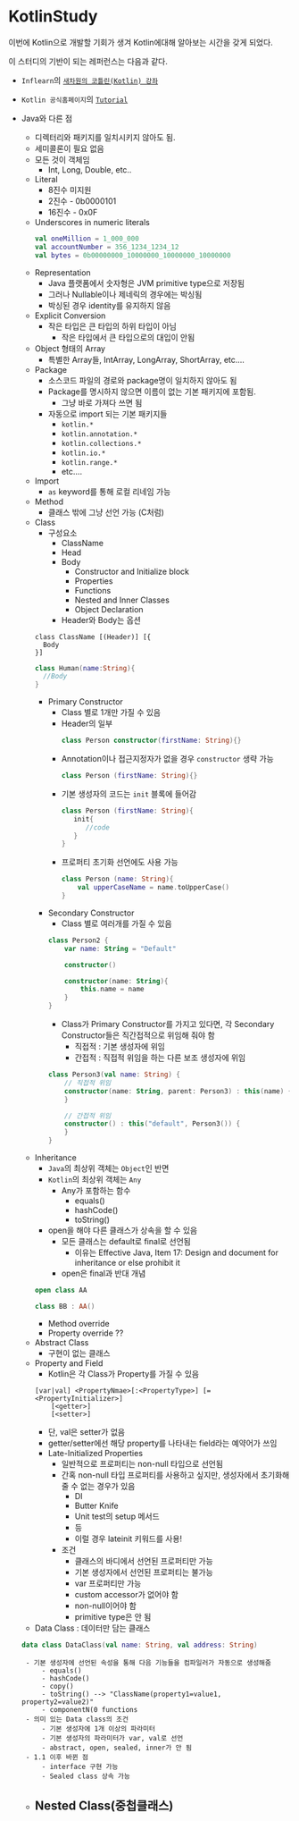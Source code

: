 # KotlinStudy

이번에 Kotlin으로 개발할 기회가 생겨 Kotlin에대해 알아보는 시간을 갖게 되었다.

이 스터디의 기반이 되는 레퍼런스는 다음과 같다.
 - `Inflearn`의 [`새차원의 코틀린(Kotlin) 강좌`](https://www.inflearn.com/course/%EC%BD%94%ED%8B%80%EB%A6%B0-%EA%B0%95%EC%A2%8C-%EC%83%88%EC%B0%A8%EC%9B%90/)
 - `Kotlin 공식홈페이지`의 [`Tutorial`](https://kotlinlang.org/docs/reference/)
 
 - Java와 다른 점
    - 디렉터리와 패키지를 일치시키지 않아도 됨.
    - 세미콜론이 필요 없음
    - 모든 것이 객체임
        - Int, Long, Double, etc..
    - Literal
        - 8진수 미지원
        - 2진수 - 0b0000101
        - 16진수 - 0x0F
    - Underscores in numeric literals
        ```kotlin
        val oneMillion = 1_000_000
        val accountNumber = 356_1234_1234_12
        val bytes = 0b00000000_10000000_10000000_10000000
        ```
    - Representation
        - Java 플랫폼에서 숫자형은 JVM primitive type으로 저장됨
        - 그러나 Nullable이나 제네릭의 경우에는 박싱됨
        - 박싱된 경우 identity를 유지하지 않음
    - Explicit Conversion
        - 작은 타입은 큰 타입의 하위 타입이 아님
            - 작은 타입에서 큰 타입으로의 대입이 안됨
    - Object 형태의 Array
        - 특별한 Array들, IntArray, LongArray, ShortArray, etc....
    - Package
        - 소스코드 파일의 경로와 package명이 일치하지 않아도 됨
        - Package를 명시하지 않으면 이름이 없는 기본 패키지에 포함됨.
            - 그냥 바로 가져다 쓰면 됨
        - 자동으로 import 되는 기본 패키지들
            - `kotlin.*`
            - `kotlin.annotation.*`
            - `kotlin.collections.*`
            - `kotlin.io.*`
            - `kotlin.range.*`
            - etc....
    - Import 
        - `as` keyword를 통해 로컬 리네임 가능
    - Method
        - 클래스 밖에 그냥 선언 가능 (C처럼)
    - Class
        - 구성요소  
            - ClassName
            - Head
            - Body
                - Constructor and Initialize block
                - Properties
                - Functions
                - Nested and Inner Classes
                - Object Declaration
            - Header와 Body는 옵션  
        ``` 
        class ClassName [(Header)] [{  
          Body
        }]
        ```
        ```kotlin
        class Human(name:String){
          //Body
        }
        ```
        - Primary Constructor
            - Class 별로 1개만 가질 수 있음
            - Header의 일부
                ```kotlin
                class Person constructor(firstName: String){}
                ```
            - Annotation이나 접근지정자가 없을 경우 `constructor` 생략 가능
                ```kotlin
                class Person (firstName: String){}
                ```
            - 기본 생성자의 코드는 `init` 블록에 들어감
                ```kotlin
                class Person (firstName: String){
                   init{
                      //code
                   }     
                }
                ``` 
            - 프로퍼티 초기화 선언에도 사용 가능
                ```kotlin
                class Person (name: String){
                    val upperCaseName = name.toUpperCase()
                }
                ```
        - Secondary Constructor
            - Class 별로 여러개를 가질 수 있음
            ```kotlin
            class Person2 {
                var name: String = "Default"
            
                constructor()
            
                constructor(name: String){
                    this.name = name
                }
            }
            ```
            - Class가 Primary Constructor를 가지고 있다면, 각 Secondary Constructor들은 직간접적으로 위임해 줘야 함
                - 직접적 : 기본 생성자에 위임
                - 간접적 : 직접적 위임을 하는 다른 보조 생성자에 위임
            ```kotlin
            class Person3(val name: String) {
                // 직접적 위임
                constructor(name: String, parent: Person3) : this(name) {
                }
      
                // 간접적 위임
                constructor() : this("default", Person3()) {
                }
            }
            ```
    - Inheritance
        - `Java`의 최상위 객체는 `Object`인 반면
        - `Kotlin`의 최상위 객체는 `Any`
            - Any가 포함하는 함수
                - equals()
                - hashCode()
                - toString()
        - open을 해야 다른 클래스가 상속을 할 수 있음
            - 모든 클래스는 default로 final로 선언됨
                - 이유는 Effective Java, Item 17: Design and document for inheritance or else prohibit it
            - open은 final과 반대 개념
        ```kotlin
        open class AA
        
        class BB : AA()
        ```
        - Method override
        - Property override ??
    - Abstract Class
        - 구현이 없는 클래스
    - Property and Field
        - Kotlin은 각 Class가 Property를 가질 수 있음
        ```
        [var|val] <PropertyNmae>[:<PropertyType>] [=<PropertyInitializer>]
            [<getter>]
            [<setter>] 
        ```
        - 단, val은 setter가 없음
        - getter/setter에선 해당 property를 나타내는 field라는 예약어가 쓰임
        - Late-Initialized Properties
            - 일반적으로 프로퍼티는 non-null 타입으로 선언됨
            - 간혹 non-null 타입 프로퍼티를 사용하고 싶지만, 생성자에서 초기화해줄 수 없는 경우가 있음
                - DI
                - Butter Knife
                - Unit test의 setup 메서드
                - 등
                - 이럴 경우 lateinit 키워드를 사용!
            - 조건
                - 클래스의 바디에서 선언된 프로퍼티만 가능
                - 기본 생성자에서 선언된 프로퍼티는 불가능
                - var 프로퍼티만 가능
                - custom accessor가 없어야 함
                - non-null이어야 함
                - primitive type은 안 됨
    - Data Class : 데이터만 담는 클래스
    ```kotlin
    data class DataClass(val name: String, val address: String) 
    ```
        - 기본 생성자에 선언된 속성을 통해 다음 기능들을 컴파일러가 자동으로 생성해줌
            - equals()
            - hashCode()
            - copy()
            - toString() --> "ClassName(property1=value1, property2=value2)"
            - componentN(0 functions
        - 의미 있는 Data class의 조건
            - 기본 생성자에 1개 이상의 파라미터
            - 기본 생성자의 파라미터가 var, val로 선언
            - abstract, open, sealed, inner가 안 됨
        - 1.1 이후 바뀐 점
            - interface 구현 가능
            - Sealed class 상속 가능
    - Nested Class(중첩클래스)
        - 
                                
